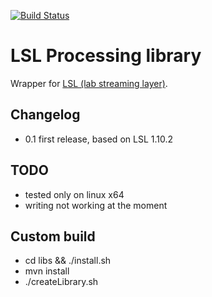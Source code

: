 [![Build Status](https://travis-ci.org/jfrey-xx/LSLLink.svg?branch=master)](https://travis-ci.org/jfrey-xx/LSLLink)

# LSL Processing library

Wrapper for [LSL (lab streaming layer)](https://code.google.com/p/labstreaminglayer/).

## Changelog

* 0.1 first release, based on LSL 1.10.2

## TODO

* tested only on linux x64
* writing not working at the moment

## Custom build

- cd libs && ./install.sh
- mvn install
- ./createLibrary.sh
